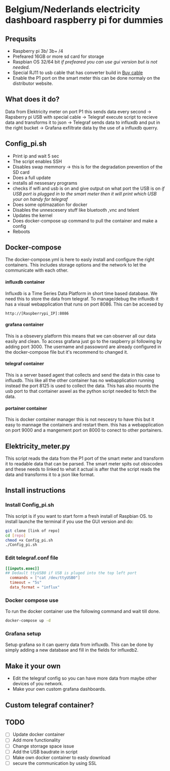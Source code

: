 
# Belgium/Nederlands electricity dashboard raspberry pi for dummies

## Prequsits
- Raspberry pi 3b/ 3b+ /4
- Prefeared 16GB or more sd card for storage
- Raspbian OS 32/64 bit *if prefeared you can use gui version but is not needed.*
- Special RJ11 to usb cable that has converter build in
  [Buy cable](https://webshop.cedel.nl/Slimme-meter-kabel-P1-naar-USB?gclid=Cj0KCQjwkOqZBhDNARIsAACsbfLt-R-eDRTF_N71Z2UZsGzT_Ve1b7lJw5-FMawz6sVlJQ9zLBQNe-MaAux8EALw_wcB)
- Enable the P1 port on the smart meter this can be done normaly on the distributor website.
  
## What does it do?

Data from Elektricity meter on port P1 this sends data every second -> Rapsberry pi USB with special cable -> Telegraf execute script to recieve data and transforms it to json -> Telegraf sends data to influxdb and put in the right bucket -> Grafana exfiltrate data by the use of a influxdb querry.

## Config_pi.sh
- Print ip and wait 5 sec
- The script enables SSH
- Disables swap memmory -> this is for the degradation prevention of the SD card
- Does a full update
- installs all nessesary programs
- checks if wifi and usb is on and give output on what port the USB is on 
	*if USB port is plugged in to the smart meter then it will print which USB your on handy for telegraf*
- Does some optimazation for docker
- Disables the unnescesery stuff like bluetooth ,vnc and telent
- Updates the kernel
- Does docker-compose up command to pull the container and make a config
- Reboots

## Docker-compose
The docker-compose.yml is here to easly install and configure the right containers.
This includes storage options and the network to let the communicate with each other.
#### influxdb container
Influxdb is a Time Series Data Platform in short time based database. We need this to store the data from telegraf. To manage/debug the influxdb it has a visual webapplication that runs on port 8086. This can be accesed by 
``` web
http://[Raspberrypi_IP]:8086
```
#### grafana container
This is a obsevery platform this means that we can observer all our data easily and clean. To access grafana just go to the raspberry pi following by adding port 3000. The username and passoword are already configured in the docker-compose file but it's recommend to changed it. 
#### telegraf container
This is a server based agent that collects and send the data in this case to influxdb. This like all the other container has no webapplication running instead the port 8125 is used to collect the data. This has also mounts the usb port to that container aswel as the python script needed to fetch the data.
#### portainer container
This is docker container manager this is not nescesry to have this but it easy to mannage the containers and restart them. this has a webapplication on port 9000 and a mangement port on 8000 to conect to other portainers. 
## Elektricity_meter.py
This script reads the data from the P1 port of the smart meter and transform it to readable data that can be parsed. The smart meter spits out obiscodes and these needs to linked to what it actual is after that the script reads the data and transforms it to a json like format.

## Install instructions
### Install Config_pi.sh
This script is if you want to start form a fresh install of Raspbian OS.
to install launche the terminal if you use the GUI version and do:
``` bash
git clone [link of repo]
cd [repo]
chmod +x Config_pi.sh
./Config_pi.sh
```

### Edit telegraf.conf file

```telegraf.conf
[[inputs.exec]]
## Dedault ttyUSB0 if USB is pluged into the top left port
  commands = ["cat /dev/ttyUSB0"]
  timeout = "5s"
  data_format = "influx"
```
### Docker compose use
To run the docker container use the following command and wait till done.
``` bash
docker-compose up -d
```

### Grafana setup
Setup grafana so it can querry data from influxdb. This can be done by simply adding a new database and fill in the fields for influxdb2.

## Make it your own
- Edit the telegraf config so you can have more data from maybe other devices of you network.
- Make your own custom grafana dashboards.

## Custom telegraf container?

## TODO

- [ ] Update docker container
- [ ] Add more functionality
- [ ] Change storrage space issue
- [ ] Add the USB baudrate in script
- [ ] Make own docker container to easly download
- [ ] secure the communication by using SSL
